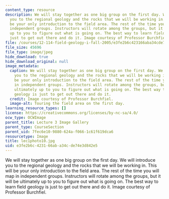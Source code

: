 ```yaml
---
content_type: resource
description: We will stay together as one big group on the first day. We will introduce
  you to the regional geology and the rocks that we will be working in. This will
  be your only introduction to the field area. The rest of the time you will map in
  independent groups. Instructors will rotate among the groups, but it will be ultimately
  up to you to figure out what is going on. The best way to learn field geology is
  just to get out there and do it. Image courtesy of Professor Burchfiel.
file: /courses/12-114-field-geology-i-fall-2005/e3fe2b6c423166aba34cde74e3d842e5_lec1photo10.jpg
file_size: 45696
file_type: image/jpeg
hide_download: true
hide_download_original: null
image_metadata:
  caption: We will stay together as one big group on the first day. We will introduce
    you to the regional geology and the rocks that we will be working in. This will
    be your only introduction to the field area. The rest of the time you will map
    in independent groups. Instructors will rotate among the groups, but it will be
    ultimately up to you to figure out what is going on. The best way to learn field
    geology is just to get out there and do it.
  credit: Image courtesy of Professor Burchfiel.
  image-alt: Touring the field area on the first day.
learning_resource_types: []
license: https://creativecommons.org/licenses/by-nc-sa/4.0/
ocw_type: OCWImage
parent_title: Lecture 3 Image Gallery
parent_type: CourseSection
parent_uid: 7fec6e10-9880-624a-f066-1c61f619dca6
resourcetype: Image
title: lec1photo10.jpg
uid: e3fe2b6c-4231-66ab-a34c-de74e3d842e5
---
```

We will stay together as one big group on the first day. We will introduce you to the regional geology and the rocks that we will be working in. This will be your only introduction to the field area. The rest of the time you will map in independent groups. Instructors will rotate among the groups, but it will be ultimately up to you to figure out what is going on. The best way to learn field geology is just to get out there and do it. Image courtesy of Professor Burchfiel.